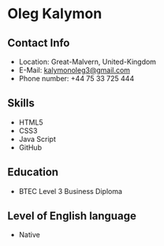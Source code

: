 # Oleg Kalymon
## Contact Info
- Location: Great-Malvern, United-Kingdom
- E-Mail: kalymonoleg3@gmail.com
- Phone number: +44 75 33 725 444
## Skills
- HTML5
- CSS3
- Java Script
- GitHub
## Education
- BTEC Level 3 Business Diploma
## Level of English language
- Native
